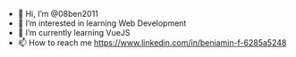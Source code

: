 - 👋 Hi, I’m @08ben2011
- 👀 I’m interested in learning Web Development
- 🌱 I’m currently learning VueJS
- 📫 How to reach me https://www.linkedin.com/in/beniamin-f-6285a5248
